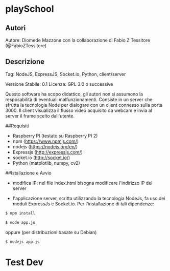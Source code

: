 # playSchool

## Autori
Autore: Diomede Mazzone con la collaborazione di Fabio Z Tessitore (@FabioZTessitore)

## Descrizione

Tag: NodeJS, ExpressJS, Socket.io, Python, client/server

Versione Stabile: 0.1
Licenza: GPL 3.0 o successive

Questo software ha scopo didattico, gli autori non si assumono la resposabilità di eventuali malfunzionamenti.
Consiste in un server che sfrutta la tecnologia Node per dialogare con un client connesso sulla porta 3000. Il client visualizza il flusso video acquisito da webcam e invia al server il frame scelto dall'utente. 


##Requisiti

* Raspberry PI (testato su Raspberry PI 2)
* npm (https://www.npmjs.com/)
* nodejs (https://nodejs.org/en/)
* Expressjs (http://expressjs.com/)
* socket.io (http://socket.io/)
* Python (matplotlib, numpy, cv2)

##Istallazione e Avvio

* modifica IP: nel file index.html bisogna modificare l'indirizzo IP del server

* l'applicazione server, scritta utilizzando la tecnologia NodeJs, fa uso dei
moduli ExpressJs e Socket.io.
Per l'installazione di tali dipendenze:
```bash
$ npm install
```

```bash
$ node app.js
```
oppure (per distribuzioni basate su Debian)
```bash
$ nodejs app.js
```

# Test Dev
